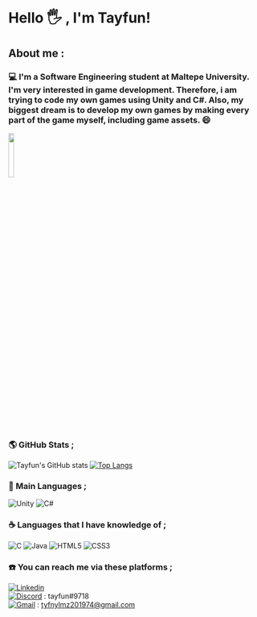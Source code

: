 # Hello :raised_hand_with_fingers_splayed: , I'm Tayfun!

## About me :

### :computer: I'm a Software Engineering student at Maltepe University. I'm very interested in game development. Therefore, i am trying to code my own games using Unity and C#. Also, my biggest dream is to develop my own games by making every part of the game myself, including game assets. :smile:

<img src="https://user-images.githubusercontent.com/76071161/181154766-54874b0c-22b2-475b-9529-b285a14dccf3.jpg" width="15%" height="15%">


### :earth_americas: GitHub Stats ;
![Tayfun's GitHub stats](https://github-readme-stats.vercel.app/api?username=ttayfunylmz&show_icons=true&theme=synthwave)
[![Top Langs](https://github-readme-stats.vercel.app/api/top-langs/?username=ttayfunylmz&layout=compact)](https://github.com/ttayfunylmz/github-readme-stats)

### :eyes: Main Languages ;
![Unity](https://img.shields.io/badge/unity-%23000000.svg?style=for-the-badge&logo=unity&logoColor=white)
![C#](https://img.shields.io/badge/c%23-%23239120.svg?style=for-the-badge&logo=c-sharp&logoColor=white)

### :coffee: Languages that I have knowledge of ;
![C](https://img.shields.io/badge/c-%2300599C.svg?style=for-the-badge&logo=c&logoColor=white)
![Java](https://img.shields.io/badge/java-%23ED8B00.svg?style=for-the-badge&logo=java&logoColor=white)
![HTML5](https://img.shields.io/badge/html5-%23E34F26.svg?style=for-the-badge&logo=html5&logoColor=white)
![CSS3](https://img.shields.io/badge/css3-%231572B6.svg?style=for-the-badge&logo=css3&logoColor=white)

### :telephone: You can reach me via these platforms ;
[![Linkedin](https://img.shields.io/badge/LinkedIn-0077B5?style=for-the-badge&logo=linkedin&logoColor=white)](https://www.linkedin.com/in/ttayfunylmz/)
<br>
[![Discord](https://img.shields.io/badge/Discord-7289DA?style=for-the-badge&logo=discord&logoColor=white)]() : tayfun#9718
<br>
[![Gmail](https://img.shields.io/badge/Gmail-D14836?style=for-the-badge&logo=gmail&logoColor=white)]() : tyfnylmz201974@gmail.com

